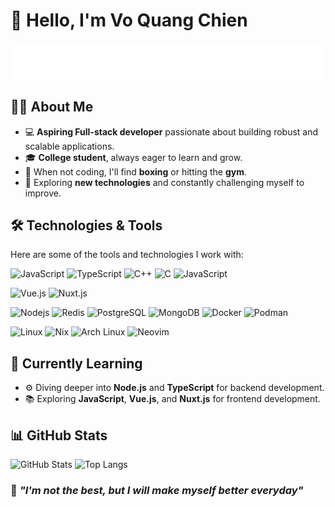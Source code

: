 # 👋 Hello, I'm Vo Quang Chien

![Typing Animation](./typing-text.svg)

## 👨‍💻 About Me

- 💻 **Aspiring Full-stack developer** passionate about building robust and scalable applications.
- 🎓 **College student**, always eager to learn and grow.
- 🥊 When not coding, I'll find **boxing** or hitting the **gym**.
- 🌱 Exploring **new technologies** and constantly challenging myself to improve.

## 🛠️ Technologies & Tools

Here are some of the tools and technologies I work with:

![JavaScript](https://img.shields.io/badge/JavaScript-F7DF1E?style=for-the-badge&logo=javascript&logoColor=black)
![TypeScript](https://img.shields.io/badge/TypeScript-3178C6?style=for-the-badge&logo=typescript&logoColor=black)
![C++](https://img.shields.io/badge/C++-00599C?style=for-the-badge&logo=cplusplus&logoColor=black)
![C](https://img.shields.io/badge/C-A8B9CC?style=for-the-badge&logo=c&logoColor=black)
![JavaScript](https://img.shields.io/badge/Rust-000000?style=for-the-badge&logo=rust&logoColor=white)

![Vue.js](https://img.shields.io/badge/Vue.js-4FC08D?style=for-the-badge&logo=vue.js&logoColor=black)
![Nuxt.js](https://img.shields.io/badge/Nuxt-00C58E?style=for-the-badge&logo=nuxt.js&logoColor=black)

![Nodejs](https://img.shields.io/badge/Node.js-5FA04E?style=for-the-badge&logo=nodedotjs&logoColor=black)
![Redis](https://img.shields.io/badge/Redis-DC382D?style=for-the-badge&logo=redis&logoColor=black)
![PostgreSQL](https://img.shields.io/badge/PostgreSQL-4169E1?style=for-the-badge&logo=postgresql&logoColor=black)
![MongoDB](https://img.shields.io/badge/MongoDB-47A248?style=for-the-badge&logo=mongodb&logoColor=black)
![Docker](https://img.shields.io/badge/Docker-2496ED?style=for-the-badge&logo=docker&logoColor=black)
![Podman](https://img.shields.io/badge/Podman-892CA0?style=for-the-badge&logo=podman&logoColor=black)

![Linux](https://img.shields.io/badge/Linux-FCC624?style=for-the-badge&logo=linux&logoColor=black)
![Nix](https://img.shields.io/badge/Nix-5277C3?style=for-the-badge&logo=nixos&logoColor=black)
![Arch Linux](https://img.shields.io/badge/Arch_Linux-1793D1?style=for-the-badge&logo=archlinux&logoColor=black)
![Neovim](https://img.shields.io/badge/Neovim-57A143?style=for-the-badge&logo=neovim&logoColor=black)

## 📖 Currently Learning

- ⚙️ Diving deeper into **Node.js** and **TypeScript** for backend development.
- 📚 Exploring **JavaScript**, **Vue.js**, and **Nuxt.js** for frontend development.

## 📊 GitHub Stats

![GitHub Stats](https://github-readme-stats.vercel.app/api?username=2giosangmitom&show_icons=true&theme=radical&hide_border=true)
![Top Langs](https://github-readme-stats.vercel.app/api/top-langs/?username=2giosangmitom&layout=compact&langs_count=10&theme=radical&hide_border=true)

### 🌟 _"I'm not the best, but I will make myself better everyday"_
